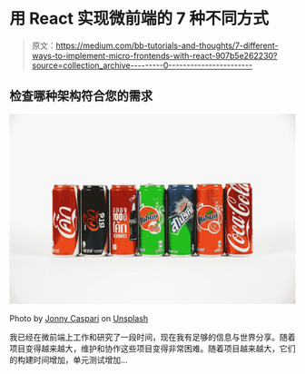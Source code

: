 # 用 React 实现微前端的 7 种不同方式

> 原文：<https://medium.com/bb-tutorials-and-thoughts/7-different-ways-to-implement-micro-frontends-with-react-907b5e262230?source=collection_archive---------0----------------------->

## 检查哪种架构符合您的需求

![](img/41f6ef2bfaa178fed6506e4547f799cd.png)

Photo by [Jonny Caspari](https://unsplash.com/@jonnysplsh?utm_source=medium&utm_medium=referral) on [Unsplash](https://unsplash.com?utm_source=medium&utm_medium=referral)

我已经在微前端上工作和研究了一段时间，现在我有足够的信息与世界分享。随着项目变得越来越大，维护和协作这些项目变得非常困难。随着项目越来越大，它们的构建时间增加，单元测试增加…